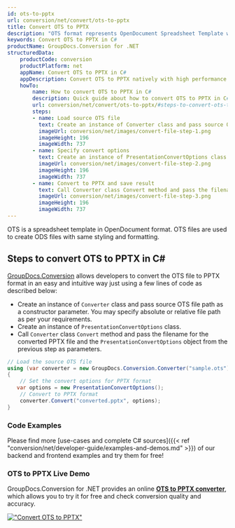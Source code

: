```yaml
---
id: ots-to-pptx
url: conversion/net/convert/ots-to-pptx
title: Convert OTS to PPTX
description: "OTS format represents OpenDocument Spreadsheet Template with .ots extension. Learn how to convert OTS to PPTX file programmatically in C# language using GroupDocs.Conversion for .NET library."
keywords: Convert OTS to PPTX in C#
productName: GroupDocs.Conversion for .NET
structuredData:
    productCode: conversion
    productPlatform: net
    appName: Convert OTS to PPTX in C#
    appDescription: Convert OTS to PPTX natively with high performance using C# language and server side GroupDocs.Conversion for .NET APIs, without the use of any software like Microsoft or Open Office.
    howTo:
        name: How to convert OTS to PPTX in C# 
        description: Quick guide about how to convert OTS to PPTX in C# with high performance and accuracy.
        url: conversion/net/convert/ots-to-pptx/#steps-to-convert-ots-to-pptx-in-c
        steps:
        - name: Load source OTS file 
          text: Create an instance of Converter class and pass source OTS file path as a constructor parameter. You may specify absolute or relative file path as per your requirements. 
          imageUrl: conversion/net/images/convert-file-step-1.png
          imageHeight: 196
          imageWidth: 737
        - name: Specify convert options 
          text: Create an instance of PresentationConvertOptions class.
          imageUrl: conversion/net/images/convert-file-step-2.png
          imageHeight: 196
          imageWidth: 737
        - name: Convert to PPTX and save result 
          text: Call Converter class Convert method and pass the filename for the converted HTML file and the PresentationConvertOptions object from the previous step as parameters.
          imageUrl: conversion/net/images/convert-file-step-3.png
          imageHeight: 196
          imageWidth: 737
---
```


OTS is a spreadsheet template in OpenDocument format. OTS files are used to create ODS files with same styling and formatting.

## Steps to convert OTS to PPTX in C#

[GroupDocs.Conversion](https://products.groupdocs.com/conversion/net) allows developers to convert the OTS file to PPTX format in an easy and intuitive way just using a few lines of code as described below:

* Create an instance of `Converter` class and pass source OTS file path as a constructor parameter. You may specify absolute or relative file path as per your requirements. 
* Create an instance of `PresentationConvertOptions` class.
* Call `Converter` class `Convert` method and pass the filename for the converted PPTX file and the `PresentationConvertOptions` object from the previous step as parameters.

```csharp
// Load the source OTS file
using (var converter = new GroupDocs.Conversion.Converter("sample.ots"))
{
    // Set the convert options for PPTX format
   var options = new PresentationConvertOptions();
    // Convert to PPTX format
    converter.Convert("converted.pptx", options);
}
```

### Code Examples

Please find more [use-cases and complete C# sources]({{< ref "conversion/net/developer-guide/examples-and-demos.md" >}}) of our backend and frontend examples and try them for free!

### OTS to PPTX Live Demo

GroupDocs.Conversion for .NET provides an online [**OTS to PPTX converter**](https://products.groupdocs.app/conversion/ots-to-pptx), which allows you to try it for free and check conversion quality and accuracy.

[!["Convert OTS to PPTX"](conversion/net/images/convert-to-pptx/convert-ots-to-pptx.png)](https://products.groupdocs.app/conversion/ots-to-pptx)